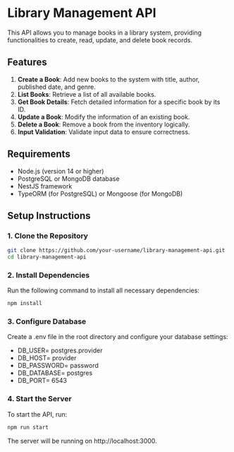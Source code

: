 # Library Management API

This API allows you to manage books in a library system, providing functionalities to create, read, update, and delete book records.

## Features

1. **Create a Book**: Add new books to the system with title, author, published date, and genre.
2. **List Books**: Retrieve a list of all available books.
3. **Get Book Details**: Fetch detailed information for a specific book by its ID.
4. **Update a Book**: Modify the information of an existing book.
5. **Delete a Book**: Remove a book from the inventory logically.
6. **Input Validation**: Validate input data to ensure correctness.

## Requirements

- Node.js (version 14 or higher)
- PostgreSQL or MongoDB database
- NestJS framework
- TypeORM (for PostgreSQL) or Mongoose (for MongoDB)

## Setup Instructions

### 1. Clone the Repository

```bash
git clone https://github.com/your-username/library-management-api.git
cd library-management-api
```

### 2. Install Dependencies

Run the following command to install all necessary dependencies:

```bash
npm install
```

### 3. Configure Database

Create a .env file in the root directory and configure your database settings:

- DB_USER= postgres.provider
- DB_HOST= provider
- DB_PASSWORD= password
- DB_DATABASE= postgres
- DB_PORT= 6543

### 4. Start the Server

To start the API, run:

```bash
npm run start
```

The server will be running on http://localhost:3000.